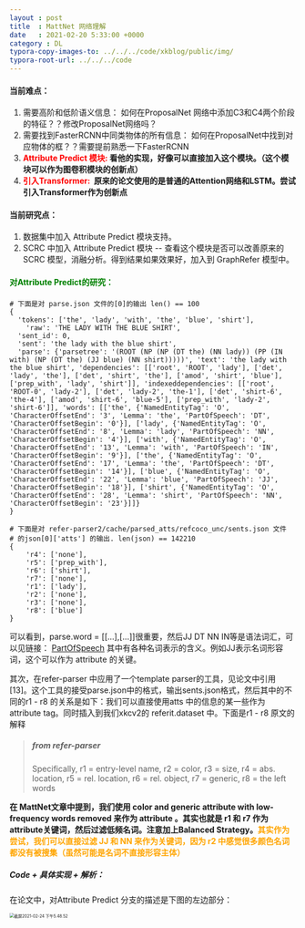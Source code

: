 ```yaml
---
layout : post
title  : MattNet 网络理解
date   : 2021-02-20 5:33:00 +0000
category : DL
typora-copy-images-to: ../../../code/xkblog/public/img/
typora-root-url: ../../../code
---
```


#### 当前难点：

1. 需要高阶和低阶语义信息： 如何在ProposalNet 网络中添加C3和C4两个阶段的特征？？修改ProposalNet网络吗？
2. 需要找到FasterRCNN中同类物体的所有信息： 如何在ProposalNet中找到对应物体的框？？需要提前熟悉一下FasterRCNN
3. **<font color='red'>Attribute Predict 模块:</font> 看他的实现，好像可以直接加入这个模块。（这个模块可以作为图卷积模块的创新点）**
4. **<font color='red'>引入Transformer: </font> 原来的论文使用的是普通的Attention网络和LSTM。尝试引入Transformer作为创新点**

#### 当前研究点：

1. 数据集中加入 Attribute Predict 模块支持。
2. SCRC 中加入 Attribute Predict 模块 -- 查看这个模块是否可以改善原来的 SCRC 模型，消融分析。得到结果如果效果好，加入到 GraphRefer 模型中。

#### <font color='green'> 对Attribute Predict的研究：</font>

``` 
# 下面是对 parse.json 文件的[0]的输出 len() == 100
{
  'tokens': ['the', 'lady', 'with', 'the', 'blue', 'shirt'], 
 	'raw': 'THE LADY WITH THE BLUE SHIRT',  
  'sent_id': 0, 
  'sent': 'the lady with the blue shirt',
  'parse': {'parsetree': '(ROOT (NP (NP (DT the) (NN lady)) (PP (IN with) (NP (DT the) (JJ blue) (NN shirt)))))', 'text': 'the lady with the blue shirt', 'dependencies': [['root', 'ROOT', 'lady'], ['det', 'lady', 'the'], ['det', 'shirt', 'the'], ['amod', 'shirt', 'blue'], ['prep_with', 'lady', 'shirt']], 'indexeddependencies': [['root', 'ROOT-0', 'lady-2'], ['det', 'lady-2', 'the-1'], ['det', 'shirt-6', 'the-4'], ['amod', 'shirt-6', 'blue-5'], ['prep_with', 'lady-2', 'shirt-6']], 'words': [['the', {'NamedEntityTag': 'O', 'CharacterOffsetEnd': '3', 'Lemma': 'the', 'PartOfSpeech': 'DT', 'CharacterOffsetBegin': '0'}], ['lady', {'NamedEntityTag': 'O', 'CharacterOffsetEnd': '8', 'Lemma': 'lady', 'PartOfSpeech': 'NN', 'CharacterOffsetBegin': '4'}], ['with', {'NamedEntityTag': 'O', 'CharacterOffsetEnd': '13', 'Lemma': 'with', 'PartOfSpeech': 'IN', 'CharacterOffsetBegin': '9'}], ['the', {'NamedEntityTag': 'O', 'CharacterOffsetEnd': '17', 'Lemma': 'the', 'PartOfSpeech': 'DT', 'CharacterOffsetBegin': '14'}], ['blue', {'NamedEntityTag': 'O', 'CharacterOffsetEnd': '22', 'Lemma': 'blue', 'PartOfSpeech': 'JJ', 'CharacterOffsetBegin': '18'}], ['shirt', {'NamedEntityTag': 'O', 'CharacterOffsetEnd': '28', 'Lemma': 'shirt', 'PartOfSpeech': 'NN', 'CharacterOffsetBegin': '23'}]]}
}
```

```
# 下面是对 refer-parser2/cache/parsed_atts/refcoco_unc/sents.json 文件
# 的json[0]['atts'] 的输出. len(json) == 142210
{
	'r4': ['none'], 
	'r5': ['prep_with'], 
	'r6': ['shirt'], 
	'r7': ['none'], 
	'r1': ['lady'], 
	'r2': ['none'], 
	'r3': ['none'], 
	'r8': ['blue']
}
```

可以看到，parse.word = [[...],[...]]很重要，然后JJ DT NN IN等是语法词汇，可以见链接： [PartOfSpeech](https://blog.csdn.net/LYJXCZ/article/details/17082341)  其中有各种名词表示的含义。例如JJ表示名词形容词，这个可以作为 attribute 的关键。

其次，在refer-parser 中应用了一个template parser的工具，见论文中引用[13]。这个工具的接受parse.json中的格式，输出sents.json格式，然后其中的不同的r1 - r8 的关系是如下：我们可以直接使用atts 中的信息的某一些作为 attribute tag。同时插入到我们xkcv2的 referit.dataset 中。下面是r1 - r8 原文的解释

> ##### from refer-parser
>
>Specifically, r1 = entry-level name, r2 = color, r3 = size, r4 = abs. location,
>r5 = rel. location, r6 = rel. object, r7 = generic, r8 = the left words

**在 MattNet文章中提到，我们使用 color and generic attribute with low-frequency words removed 来作为 attribute 。其实也就是 r1 和 r7 作为attribute关键词，然后过滤低频名词。注意加上Balanced Strategy。<font color='orange'>其实作为尝试，我们可以直接过滤 JJ 和 NN 来作为关键词，因为 r2 中感觉很多颜色名词都没有被搜集（虽然可能是名词不直接形容主体）</font>**

##### Code + 具体实现 + 解析：

在论文中，对Attribute Predict 分支的描述是下图的左边部分：

<img src="/xkblog/public/img/截屏2021-02-24 下午5.48.52.png" alt="截屏2021-02-24 下午5.48.52" style="zoom:50%;" />

